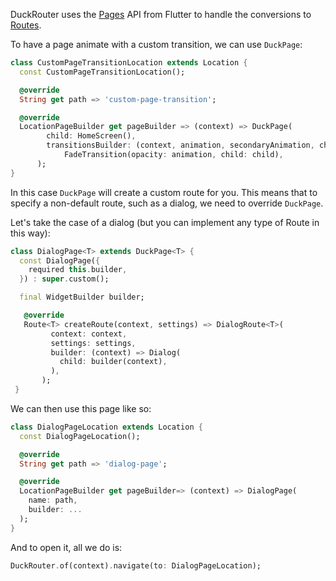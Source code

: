 DuckRouter uses the [Pages](https://api.flutter.dev/flutter/widgets/Page-class.html) API from Flutter to handle the conversions to [Routes](https://api.flutter.dev/flutter/widgets/Route-class.html).

To have a page animate with a custom transition, we can use `DuckPage`:

```dart
class CustomPageTransitionLocation extends Location {
  const CustomPageTransitionLocation();

  @override
  String get path => 'custom-page-transition';

  @override
  LocationPageBuilder get pageBuilder => (context) => DuckPage(
        child: HomeScreen(),
        transitionsBuilder: (context, animation, secondaryAnimation, child) =>
            FadeTransition(opacity: animation, child: child),
      );
}
```

In this case `DuckPage` will create a custom route for you. This means that to specify a non-default route, such as a dialog, we need to override `DuckPage`.

Let's take the case of a dialog (but you can implement any type of Route in this way):

```dart
class DialogPage<T> extends DuckPage<T> {
  const DialogPage({
    required this.builder,
  }) : super.custom();

  final WidgetBuilder builder;

   @override
   Route<T> createRoute(context, settings) => DialogRoute<T>(
         context: context,
         settings: settings,
         builder: (context) => Dialog(
           child: builder(context),
         ),
       );
 }
```

We can then use this page like so:

```dart
class DialogPageLocation extends Location {
  const DialogPageLocation();

  @override
  String get path => 'dialog-page';

  @override
  LocationPageBuilder get pageBuilder=> (context) => DialogPage(
    name: path,
    builder: ...
  );
}
```

And to open it, all we do is:

```dart
DuckRouter.of(context).navigate(to: DialogPageLocation);
```
